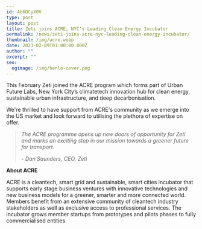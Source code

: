 ```yaml
---
id: Ab6DCyX0V
type: post
layout: post
title: Zeti joins ACRE, NYC’s Leading Clean Energy Incubator
permalink: /news/zeti-joins-acre-nyc-leading-clean-energy-incubator/
thumbnail: /img/acre.webp
date: 2023-02-09T01:00:00.000Z
author: ""
excerpt: ""
seo:
  ogimage: /img/henlo-cover.png
---
```

This February Zeti joined the ACRE program which forms part of Urban Future Labs, New York City’s climatetech innovation hub for clean energy, sustainable urban infrastructure, and deep decarbonisation.

W﻿e're thrilled to have support from ACRE's community as we emerge into the US market and look forward to utilising the plethora of expertise on offer.

> *The ACRE programme opens up new doors of opportunity for Zeti and marks an exciting step in our mission towards a greener future for transport.*
>
> *\-﻿ Dan Saunders, CEO, Zeti*

**A﻿bout ACRE**

ACRE is a cleantech, smart grid and sustainable, smart cities incubator that supports early stage business ventures with innovative technologies and new business models for a greener, smarter and more connected world. Members benefit from an extensive community of cleantech industry stakeholders as well as exclusive access to professional services. The incubator grows member startups from prototypes and pilots phases to fully commercialised entities.